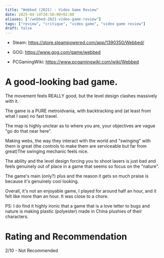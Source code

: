```yaml
---
title: "Webbed (2021) - Video Game Review"
date: 2025-04-14T20:50:00+02:00
aliases: ["/webbed-2021-video-game-review"]
tags: ["review", "critique", "video game", "video game review"]
draft: false
---
```


- Steam: https://store.steampowered.com/app/1390350/Webbed/
- GOG: https://www.gog.com/game/webbed

- PCGamingWiki: https://www.pcgamingwiki.com/wiki/Webbed


# A good-looking bad game.

The movement feels REALLY good, but the level design clashes massively with it.

The game is a PURE metroidvania, with backtracking and (at least from what I saw) no fast travel.

The map is highly unclear as to where you are, your objectives are vague "go do that near here".

Making webs, the way they interact with the world and "swinging" with them is great (the controls to make them are serviceable but far from great)The swinging mechanic feels nice.

The ability and the level design forcing you to shoot lasers is just bad and feels genuinely out of place in a game that seems so focus on the "nature".


The game's main (only?) plus and the reason it gets so much praise is because it's genuinely cool looking.

Overall, it's not an enjoyable game, I played for around half an hour, and it felt like more than an hour. It was close to a chore.



PS: I do find it highly ironic that a game that is a love letter to bugs and nature is making plastic (polyester) made in China plushies of their characters.


# Rating and Recommendation

2/10 - Not Recommended
